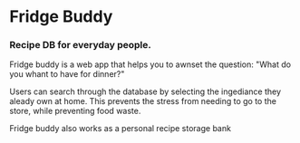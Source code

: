 <h1>Fridge Buddy</h1>
<h3>Recipe DB for everyday people. </h3>

Fridge buddy is a web app that helps you to awnset the question: "What do you whant to have for dinner?"

Users can search through the database by selecting the ingediance they aleady own at home. This prevents the stress from needing to go 
to the store, while preventing food waste.  

Fridge buddy also works as a personal recipe storage bank

